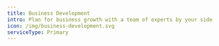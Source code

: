 ```yaml
---
title: Business Development
intro: Plan for business growth with a team of experts by your side
icon: /img/business-development.svg
serviceType: Primary
---
```

